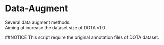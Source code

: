 # Data-Augment

Several data augment methods.  
Aiming at increase the dataset size of DOTA v1.0

##NOTICE
This script require the original annotation files of DOTA dataset.
